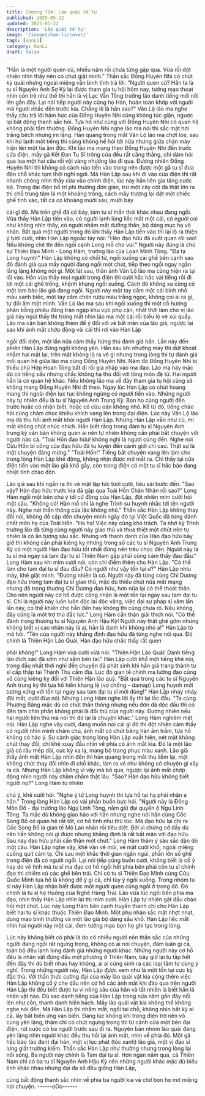```yaml
---
title: Chương 754: Lão quái tề tụ
published: 2025-05-22
updated: 2025-05-22
description: 'Lão quái tề tụ'
image: '/images/han-li/cover/'
tags: [HanLi]
category: HanLi
draft: false
---
```


"Hắn là một người quen cũ, nhiều năm rồi chưa từng gặp qua.
Vừa rồi đột nhiên nhìn thấy nên có chút giật mình." Thần sắc
Đổng Huyên Nhi có chút kỳ quái nhưng ngoài miệng vẫn bình tĩnh
trả lời.
"Người quen cũ? Hắn ta là tu sĩ Nguyên Anh Sơ Kỳ lại được tham
gia tụ hội hôm nay, tướng mạo thoạt nhìn còn trẻ như thế thì hẳn
là vị Lạc Vân Tông trưởng lão danh tiếng mới nổi lên gần đây. Lại
nói tiếp người này cũng họ Hàn, hoàn toàn khớp với người mà
ngươi nhắc đến trước kia. Chẳng lẽ là hắn sao?" Vân Lộ lão ma
nghe thấy câu trả lời hậm hực của Đổng Huyên Nhi cũng không
tức giận, ngược lại bất động thanh sắc hỏi. Tựa hồ như cùng với
Đổng Huyên Nhi có quan hệ không phải tầm thường.
Đổng Huyên Nhi nghe lão ma nói thì sắc mặt hơi trắng bệch
nhưng im lặng.
Hàn quang trong mắt Vân Lộ lão ma chợt lóe, sau khi hừ lạnh một
tiếng thì cũng không hề hỏi tới nữa nhưng giữa chân mày hiện lên
một tia âm độc.
Khi lão ma mang theo Đổng Huyên Nhi đến trước cửa điện, mấy
gã Kết Đan Tu Sĩ trông cửa đều rất căng thẳng, chỉ dám hỏi qua
loa một hai câu rồi vội vàng nhường lão đi qua. Đương nhiên
Đổng Huyên Nhi thì không có cách nào tiến vào trong nên được
một gã tu sĩ đưa đên chỗ khác tạm thời nghỉ ngơi.
Mà Hàn Lập sau khi đi vào cửa điện thì rất nhanh chóng nhìn thấy
cửa vào chính điện, lúc này hắn liên gia tăng cước bộ.
Trong đại điện bố trí phi thường đơn giản, trừ một cây cột đá thật
lớn ra thì chỗ trung tâm là một khoảng trống, cách mấy trượng lại
đặt một chiếc ghế tinh xảo, tất cả có khoảng mười sáu, mười bảy

cái gì đó.
Mà trên ghế đã có bảy, tám tu sĩ thần thái khác nhau đang ngồi.
Vừa thấy Hàn Lập tiến vào, có người lạnh lùng liếc mắt một cái,
có người coi như không nhìn thấy, có người nhắm mắt dưỡng
thần, bộ dáng mục hạ vô nhân.
Bất quá một người trong đó khi thấy Hàn Lập tiến vào thì lại lộ ra
thiện ý tươi cười, nhìn Hàn Lập ngoắc tay nói:
"Hàn đạo hữu đã xuất quan rồi sao! Nếu không chê thì đến ngồi
cạnh Long mỗ cho vui."
Người này đúng là chủ sự Thiên Đạo Minh - Long Hàm, trưởng
lão của Loan Minh Tông.
"Đa tạ Long huynh!"
Hàn Lập không có chối từ, ngồi xuống cái ghế bên cạnh sau đó
đánh giá qua mấy người đang ngồi một chút, tiếp theo ngồi ngay
ngắn lẳng lặng không nói gì.
Một lát sau, thân ảnh Vân Lộ lão ma cũng hiện ra tại lối vào.
Hắn vừa thấy mọi người trong điện thì cười hắc hắc vài tiếng rồi
đi tới một cái ghế trống, khệnh khạng ngồi xuống.
Cách đó không xa cũng có một lam bào lão giả đang ngồi. Người
này một tay cầm một cái bình nhỏ màu xanh biếc, một tay cầm
chén rượu màu trắng ngọc, không coi ai ra gì, tự đối ẩm một
mình.
Vân Lộ lão ma sau khi ngồi xuống thì một cỗ hương phấn bỗng
phiêu đãng tràn ngập khu vực phụ cận, nhất thời làm cho vị lão
giả này ngửi thấy thì trừng mắt nhìn lão ma một cái rồi biểu lộ vẻ
xúi quẩy.
Lão ma căn bản không thèm để ý đối với vẻ bất mãn của lão giả,
ngược lại sau khi ánh mắt chớp động vài cái thì rơi vào Hàn Lập

ngồi đối diện, một lần nữa cảm thấy hứng thú đánh giá hắn.
Lần này đến phiên Hàn Lập đứng ngồi không yên.
Hắn sau khi nhướng mày thì dứt khoát nhắm hai mắt lại, trên mặt
không lộ ra vẻ gì nhưng trong lòng thì tự đánh giá mối quan hệ
giữa lão ma cùng Đổng Huyên Nhi.
Năm đó Đổng Huyên Nhi bị thiếu chủ Hợp Hoan Tông bắt đi rồi
gia nhập vào ma đạo. Lão ma này mặc dù có tiếng xấu nhưng
chắc không hạ thủ đối với tông môn đệ tử. Hai người hẳn là có
quan hệ khác.
Nếu không lão ma về đây tham gia tụ hội cũng sẽ không mang
Đổng Huyên Nhi đi theo.
Ngay lúc Hàn Lập có chút hoang mang thì ngoài điện lục tục
không ngừng có người tiến vào.
Những người này tự nhiên đều là tu sĩ Nguyên Anh Trung Kỳ.
Bọn họ cùng người đến trước hoặc có nhận biết, hoặc có cừu
oán không nhỏ. Kể từ đó, tiếng chào hỏi cùng châm chọc khiêu
khích vang lên trong đại điện.
Lúc này Vân Lộ lão ma đã thu hồi ánh mắt khỏi người Hàn Lập.
Nhưng Hàn Lập vẫn như cũ, mí mắt không chút nhúc nhích. Hắn
biết rằng trong đám tu sĩ Nguyên Anh trung kỳ căn bản không
quen ai nên tự nhiên không cần phải bắt chuyện với người nào
cả.
"Toái Hồn đạo hữu! không nghĩ là ngươi cũng đến. Nghe nói Cửu
Hồn bí công của đạo hữu đã tu luyện đến cảnh giới chí cao. Thật
sự là một chuyện đáng mừng."
"Toái Hồn!" Tiếng bắt chuyện vang lên làm cho trong lòng Hàn
Lập khẽ động, không nhịn được mở mắt ra.
Chỉ thấy tại cửa điện tiến vào một lão giả khô gầy, còn trong điện
có một tu sĩ hắc bào đang nhiệt tình chào đón.

Lão giả sau khi ngẩn ra thì vẻ mặt lập tức tươi cười, tiêu sái bước
đến.
"Sao vậy? Hàn đạo hữu trước kia đã gặp qua Toái Hồn Chân
Nhân rồi sao?" Long Hàm ngồi một bên chú ý tới cử động của
Hàn Lập, đột nhiên mỉm cười hỏi một câu.
"Không có! Hàn mỗ chỉ là nghe Trình sư huynh nhắc tới tên người
này. Nghe nói thần thông của lão không nhỏ." Thần sắc Hàn Lập
không thay đổi nói, không đề cập đến chuyện mình ngày đó tại
Việt Quốc đã từng đánh chết môn hạ của Toái Hồn.
"Ha ha! Việc này cũng khó trách. Ta nhớ kỹ Trình trưởng lão đã
từng cùng người này giao thủ và thua thiệt một chút nên tự nhiên
là có ấn tượng sâu sắc. Nhưng với thanh danh của Hàn đạo hữu
bây giờ thì không cần phải kiêng kỵ nhưng trong số các tu sĩ
Nguyên Anh Trung Kỳ có một người Hàn đạo hữu tốt nhất đừng
nên trêu chọc đến. Người này là tu sĩ mà ngay cả tam đại tu sĩ
Thiên Nam gặp phải cũng cảm thấy đau đầu." Long Hàm sau khi
mỉm cười nói, còn chỉ điểm thêm cho Hàn Lập.
"Có thể làm cho tam đại tu sĩ đau đầu? Có người như vậy tồn tại
ư?" Hàn Lập nhíu mày, khẽ giật mình.
"Đương nhiên là có. Người này đã từng cùng Chí Dương đạo hữu
trong tam đại tu sĩ giao thủ, mặc dù thiếu chút nữa mất mạng
nhưng đã trọng thương Chí Dương đạo hữu, hơn nữa lại có thể
thoát thân. Cho nên người này cơ hồ được công nhận là một tồn
tại ngay sau tam đại tu sĩ. Chỉ là người này luôn luôn độc lai độc
vãng, việc đại sự pháp sĩ xâm lấn lần này, có thể khiến cho hắn
đến hay không thì cũng chưa rõ. Nếu không, đây cũng là một trợ
thủ đắc lực." Long Hàm cẩn thận giải thích nói.
"Có thể đánh trọng thương tu sĩ Nguyên Anh Hậu Kỳ! Người này
thật ghê gớm nhưng không biết vị cao nhân này là ai, hẳn là danh
khí không nhỏ a!" Hàn Lập tò mò hỏi.
"Tên của người này khẳng định đạo hữu đã từng nghe nói qua.
Đó chính là Thiên Hận Lão Quái, Hàn đạo hữu chắc thấy rất quen

phải không!" Long Hàm vừa cười vừa nói.
"Thiên Hận Lão Quái! Danh tiếng lão đích xác đã sớm như sấm
bên tai." Hàn Lập cười khổ một tiếng khẽ nói, trong đầu nhất thời
nghĩ đến chuyện đã phát sinh khi hắn giả trang thành tu sĩ cấp
thấp tại Thánh Thụ cấm địa.
Lúc đó gian tế chính ma lưỡng đạo cũng vô cùng kiêng kỵ đối với
Thiên Hận lão quỷ.
"Bất quá trong các tu sĩ Nguyên Anh trung kỳ thì tựa hồ hiền
khang lệ (vợ chồng – damap) Long huynh mới tương xứng với tồn
tại ngay sau tam đại tu sĩ mới đúng!" Hàn Lập nháy nháy đôi mắt,
cười đùa nói.
Nhưng Long Hàm nghe lời ấy thì lại lắc đầu.
"Ta cùng Phượng Băng mặc dù có chút thần thông nhưng nếu
đơn đả độc đấu thì có đến tám chín phần không phải là đối thủ
của người này. Đương nhiên nếu hai người liên thủ mà nói thì đó
lại là chuyện khác." Long Hàm nghiêm mặt nói.
Hàn Lập nghe vậy cười, đang muốn nói cái gì đó thì đột nhiên
cảm thấy có người nhìn mình chăm chú, ánh mắt có chút băng
hàn âm trầm, tựa hồ không có hảo ý.
Sự cảnh giác trong lòng Hàn Lập xuất hiện, nét mặt không chút
thay đổi, chỉ khẽ xoay đầu nhìn về phía có ánh mắt kia.
Đó là một lão giả có râu mép dài, cực kỳ xa lạ, mang bộ trang
phục màu xanh.
Lão giả thấy ánh mắt Hàn Lập nhìn đến thì hàn quang trong mắt
thu liễm lại, mặt không chút thay đổi nhìn đi chỗ khác, làm ra vẻ
như không có chuyện gì xảy ra cả.
Nhưng Hàn Lập không vì vậy mà bỏ qua, ngược lại ánh mắt chớp
động nhìn người này chằm chằm thật lâu.
"Sao? Hàn đạo hữu không biết người nọ?" Long Hàm tự nhiên

chú ý, khẽ cười hỏi.
"Nghe ý tứ Long huynh thì tựa hồ tại hạ phải nhận a hắn." Trong
lòng Hàn Lập có vài phần buồn bực hỏi.
"Người này là Đông Môn Đồ - đại trưởng lão Ngự Linh Tông, nắm
giữ đại quyền ở Ngự Linh Tông. Ta mặc dù không giao hảo với
hắn nhưng nghe nói hắn cùng Cốc Song Bồ có quan hệ rất tốt, cơ
hồ tình như thủ túc. Mà đạo hữu lại chỉ ra Cốc Song Bồ là gian tế
Mộ Lan nhân rồi tiêu diệt. Bởi vì chứng cớ đầy đủ nên hắn không
nói gì được nhưng khẳng định là rất bất mãn với đạo hữu. Sau
này đạo hữu phải cẩn thận một chút." Long Hàm thâm ý sâu sắc
dặn dò một câu.
Hàn Lập nghe vậy, khẽ vân vê mũi, vẻ mặt cười khổ, ngoài miệng
cuống quít cảm tạ.
Chỉ sau một khắc thời gian ngắn ngủi, phần lớn số ghế trong điện
đã có người ngồi.
Lại nói tiếp cũng buồn cười, không biết là cố ý hay do vô tình mà
tu sĩ ma đạo cơ hồ ngồi hết phía bên phải còn tu sĩ chính đạo thì
chiếm cứ các ghế bên trái.
Chỉ có tu sĩ Thiên Đạo Minh cùng Cửu Quốc Minh tựa hồ là không
để ý gì cả, chỉ tùy ý ngồi xuống.
Trong nhóm tu sĩ này Hàn Lập nhận biết được một người quen
cũng ngồi ở trong đó. Đó chính là tu sĩ họ Huống của Nghê Hàng
Trai. Lão vừa lúc ngồi bên phía ma đạo, nhìn thấy Hàn Lập nhìn
lại thì mỉm cười.
Hàn Lập tự nhiên gật đầu chào hỏi một chút.
Lúc này Long Hàm bên cạnh truyền thanh chỉ cho Hàn Lập biết
hai tu sĩ khác thuộc Thiên Đạo Minh. Một phụ nhân sắc mặt nhợt
nhạt, dung mạo bình thường và một lão giả bộ dáng sầu khổ.
Hàn Lập liếc mắt nhìn hai người này một cái, đem tướng mạo bọn
họ ghi tạc trong lòng.

Lúc này không biết có phải là do có nhiều người nên thần sắc của
những người đang ngồi rất ngưng trọng, không có ai nói chuyện,
đàm luận gì cả, toàn bộ đều lạnh lùng đánh giá những người
khác.
Những người này cơ hồ đều là nhân vật đứng đầu một phương ở
Thiên Nam, bây giờ lại tụ tập hết đến đây thì dù biết nhau hay
không, ai ai cũng sinh ra các loại tâm tư cùng ý nghĩ.
Trong những người này, Hàn Lập được xem như là một tồn tại
cực kỳ đặc thù.
Với thần thức cường đại của mấy lão quái vật kia cộng thêm việc
Hàn Lập không cố ý che dấu nên cơ hồ các ánh mắt khi đảo qua
trên người Hàn Lập thì đều biết được tu vi nông sâu của hắn và
tất nhiên là biết hắn là nhân vật nào.
Dù sao danh tiếng của Hàn Lập trong nửa năm gần đây nổi lên
như cồn, thanh danh hiển hách. Mấy lão quái vật kia không thể
không nghe nói đến.
Mà Hàn Lập thì nhắm mắt, ngồi tại chỗ, không nhìn bất kỳ ai cả,
lấy bất biến ứng vạn biến.
Đang lúc không khí trong điện trở nên vô cùng yên lặng, thậm chí
có chút ngưng trọng thì từ cánh cửa một bên đại điện, rút cuộc có
ba người trước sau đi ra.
Nguyên bản nhóm lão quái đang yên lặng nhìn người khác đều
thu hồi lại ánh mắt, nhìn về phía đó.
Một gã hắc bào (áo đen) đại hán, một vị lục phát (tóc xanh) lão
giả, một vị đạo sĩ lưng giắt trường kiếm.
Thần sắc Hàn Lập như thường nhưng trong lòng lại nổi sóng. Ba
người này chính là Tam đại tu sĩ. Hơn ngàn năm qua, cả Thiên
Nam chỉ có ba tu sĩ Nguyên Anh Hậu Kỳ nên những người khác
mặc dù biểu tình khác nhau nhưng đại đa số đều giống Hàn Lập,

cùng bất động thanh sắc nhìn về phía ba người kia và chờ bọn họ
mở miệng nói chuyện.
------oOo------
